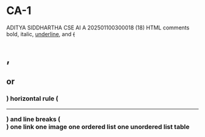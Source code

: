 # CA-1
ADITYA SIDDHARTHA 
CSE AI A
202501100300018     (18)
HTML comments
bold, italic, <u>underline</u>, and <del>
(<h1>, <h2> or <h3>) 
horizontal rule (<hr>) and line breaks (<br>) 
one link
one image
one ordered list
one unordered list
table
